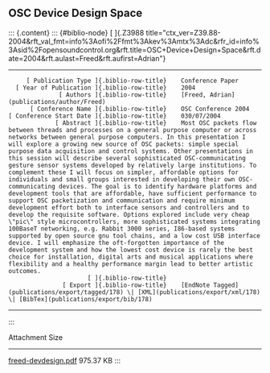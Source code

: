 ## OSC Device Design Space

::: {.content}
::: {#biblio-node}
[ ]{.Z3988
title="ctx_ver=Z39.88-2004&rft_val_fmt=info%3Aofi%2Ffmt%3Akev%3Amtx%3Adc&rfr_id=info%3Asid%2Fopensoundcontrol.org&rft.title=OSC+Device+Design+Space&rft.date=2004&rft.aulast=Freed&rft.aufirst=Adrian"}

  ---------------------------------------------- -- --------------------------------------------------------------------------------------------------------------------------------------------------------------------------------------------------------------------------------------------------------------------------------------------------------------------------------------------------------------------------------------------------------------------------------------------------------------------------------------------------------------------------------------------------------------------------------------------------------------------------------------------------------------------------------------------------------------------------------------------------------------------------------------------------------------------------------------------------------------------------------------------------------------------------------------------------------------------------------------------------------------------------------------------------------------------------------------------------------------------------------------------------------------------------------------------------------------------------------------------------------------------------------------------------------------------------------------------------------------------------------------------------------------------------------------------
         [ Publication Type ]{.biblio-row-title}    Conference Paper
      [ Year of Publication ]{.biblio-row-title}    2004
                  [ Authors ]{.biblio-row-title}    [Freed, Adrian](publications/author/Freed)
          [ Conference Name ]{.biblio-row-title}    OSC Conference 2004
    [ Conference Start Date ]{.biblio-row-title}    030/07/2004
                 [ Abstract ]{.biblio-row-title}    Most OSC packets flow between threads and processes on a general purpose computer or across networks between general purpose computers. In this presentation I will explore a growing new source of OSC packets: simple special purpose data acquisition and control systems. Other presentations in this session will describe several sophisticated OSC-communicating gesture sensor systems developed by relatively large institutions. To complement these I will focus on simpler, affordable options for individuals and small groups interested in developing their own OSC-communicating devices. The goal is to identify hardware platforms and development tools that are affordable, have sufficient performance to support OSC packetization and communication and require minimum development effort both to interface sensors and controllers and to develop the requisite software. Options explored include very cheap \"pic\" style microcontrollers, more sophisticated systems integrating 100BaseT networking, e.g. Rabbit 3000 series, I86-based systems supported by open source gnu tool chains, and a low cost USB interface device. I will emphasize the oft-forgotten importance of the development system and how the lowest cost device is rarely the best choice for installation, digital arts and musical applications where flexibility and a healthy performance margin lead to better artistic outcomes.
                          [ ]{.biblio-row-title}    
                   [ Export ]{.biblio-row-title}    [EndNote Tagged](publications/export/tagged/178) \| [XML](publications/export/xml/178) \| [BibTex](publications/export/bib/178)
  ---------------------------------------------- -- --------------------------------------------------------------------------------------------------------------------------------------------------------------------------------------------------------------------------------------------------------------------------------------------------------------------------------------------------------------------------------------------------------------------------------------------------------------------------------------------------------------------------------------------------------------------------------------------------------------------------------------------------------------------------------------------------------------------------------------------------------------------------------------------------------------------------------------------------------------------------------------------------------------------------------------------------------------------------------------------------------------------------------------------------------------------------------------------------------------------------------------------------------------------------------------------------------------------------------------------------------------------------------------------------------------------------------------------------------------------------------------------------------------------------------------------
:::

  Attachment                                         Size
  -------------------------------------------------- -----------
  [freed-devdesign.pdf](files/freed-devdesign.pdf)   975.37 KB
:::
